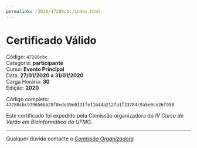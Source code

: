 ```yaml
---
permalink: /2020/47280cbc/index.html
---
```


# Certificado Válido

Código: `47280cbc`<br>
Categoria: **participante**<br>
Curso: **Evento Principal**<br>
Data: **27/01/2020 a 31/01/2020**<br>
Carga Horária: **30**<br>
Edição: **2020**<br>


Código completo: `47280cbc979656bb28f8ede19e0131fe11b4da212fa1f23784c9a5e0ce26f930`


Este certificado foi expedido pela Comissão organizadora do *IV Curso de Verão em Bioinformática da UFMG*.

----

Qualquer dúvida contacte a [_Comissão Organizadora_](<mailto:cursobioinfoufmg@gmail.com$subject=[Certificados]>)

